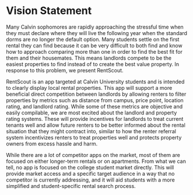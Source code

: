 # Vision Statement

Many Calvin sophomores are rapidly approaching the stressful time when they must declare where they will live the following year when the standard dorms are no longer the default option. Many students settle on the first rental they can find because it can be very difficult to both find and know how to approach comparing more than one in order to find the best fit for them and their housemates. This means landlords compete to be the easiest properties to find instead of to create the best value property. In response to this problem, we present RentScout.

RentScout is an app targeted at Calvin University students and is intended to clearly display local rental properties. This app will support a more beneficial direct competition between landlords by allowing renters to filter properties by metrics such as distance from campus, price point, location rating, and landlord rating. While some of these metrics are objective and easily compilable, we are most excited about the landlord and property rating systems. These will provide incentives for landlords to treat current tenants well and allow future renters to be better informed about the rental situation that they might contract into, similar to how the renter referral system incentivizes renters to treat properties well and protects property owners from excess hassle and harm.

While there are a lot of competitor apps on the market, most of them are focused on either longer-term rentals or on apartments. From what we can tell, no app is focused on the college student market directly. This will provide market access and a specific target audience in a way that no competitor is currently addressing, and it will aid students with a more simplified and student-specific rental search process.
